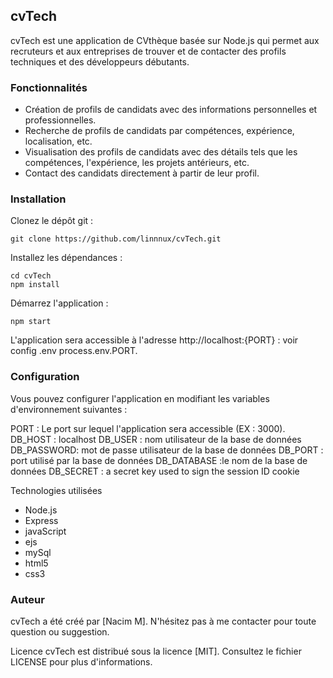 ## cvTech
cvTech est une application de CVthèque basée sur Node.js qui permet aux recruteurs et aux entreprises de trouver et de contacter des profils techniques et des développeurs débutants.

### Fonctionnalités

- Création de profils de candidats avec des informations personnelles et professionnelles.
- Recherche de profils de candidats par compétences, expérience, localisation, etc.
- Visualisation des profils de candidats avec des détails tels que les compétences, l'expérience, les projets antérieurs, etc.
- Contact des candidats directement à partir de leur profil.

### Installation
Clonez le dépôt git :
```
git clone https://github.com/linnnux/cvTech.git
```
Installez les dépendances :
```
cd cvTech
npm install
```
Démarrez l'application :
```
npm start
```
L'application sera accessible à l'adresse http://localhost:{PORT} : voir config .env process.env.PORT.

### Configuration

Vous pouvez configurer l'application en modifiant les variables d'environnement suivantes :

PORT : Le port sur lequel l'application sera accessible (EX : 3000).
DB_HOST : localhost
DB_USER : nom utilisateur de la base de données
DB_PASSWORD: mot de passe utilisateur de la base de données
DB_PORT : port utilisé par la base de données
DB_DATABASE :le nom de la base de données
DB_SECRET : a secret key used to sign the session ID cookie

Technologies utilisées
- Node.js
- Express
- javaScript
- ejs
- mySql
- html5
- css3

### Auteur
cvTech a été créé par [Nacim M]. N'hésitez pas à me contacter pour toute question ou suggestion.

Licence
cvTech est distribué sous la licence [MIT]. Consultez le fichier LICENSE pour plus d'informations.
